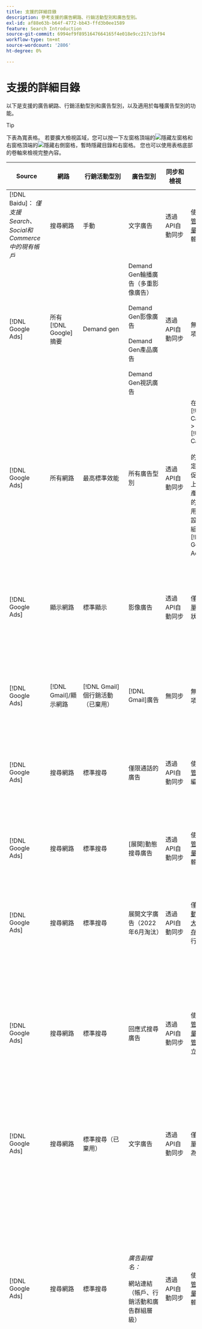```yaml
---
title: 支援的詳細目錄
description: 參考支援的廣告網路、行銷活動型別和廣告型別。
exl-id: af88e63b-b64f-4772-bb43-ffd3b0ee1589
feature: Search Introduction
source-git-commit: 6994ef9f8951647664165f4e018e9cc217c1bf94
workflow-type: tm+mt
source-wordcount: '2806'
ht-degree: 0%

---
```


# 支援的詳細目錄

以下是支援的廣告網路、行銷活動型別和廣告型別，以及適用於每種廣告型別的功能。

>[!TIP]
>
>下表為寬表格。 若要擴大檢視區域，您可以按一下左窗格頂端的![隱藏左窗格](/help/dsp/assets/hide-left-pane.png "隱藏左窗格")和右窗格頂端的![隱藏右側窗格](/help/dsp/assets/hide-right-pane.png "隱藏右側窗格")，暫時隱藏目錄和右窗格。 您也可以使用表格底部的卷軸來檢視完整內容。

| Source | 網路 | 行銷活動型別 | 廣告型別 | 同步和檢視 | 建立/編輯 | 曲目[^1] | 最佳化[^2] | 報告 | Adobe Analytics支援[^3] |
|----|----|----|----|----|----|----|----|----|----|
| [!DNL Baidu]： *僅支援Search、Social和Commerce中的現有帳戶* | 搜尋網路 | 手動 | 文字廣告 | 透過API自動同步 | 使用[行銷活動管理檢視](/help/search-social-commerce/campaign-management/campaigns/campaign-management-options.md)和[大量表單](/help/search-social-commerce/campaign-management/bulksheets/bulksheet-about.md)建立/編輯 | 是 | 僅限使用手動CPC競標策略的行銷活動 | 廣告層級資料 | [!DNL Analytics]資料至搜尋、社交和Commerce<br><br>從搜尋、社交和Commerce至的廣告層級資料 | [!DNL Analytics] |
| [!DNL Google Ads] | 所有[!DNL Google]摘要 | Demand gen | Demand Gen輪播廣告（多重影像廣告）<br><br>Demand Gen影像廣告<br><br>Demand Gen產品廣告<br><br>Demand Gen視訊廣告 | 透過API自動同步 | 無建立/編輯選項 | 是 | 僅限輪播和影像廣告；僅限混合產品組合<br><br>在行銷活動層級設定競標和競標策略目標，連同行銷活動預算（如適用於最佳化型別）。 | 廣告層級資料 | 使用升級的AMO ID追蹤代碼[^4](/help/integrations/analytics/ids.md#amo-id-formats) [從搜尋、社交和Commerce到的廣告層級資料至「搜尋、社交和Commerce」]<br><br> | [!DNL Analytics] |
| [!DNL Google Ads] | 所有網路 | 最高標準效能 | 所有廣告型別 | 透過API自動同步 | 在[!UICONTROL Campaigns] > [!UICONTROL Campaigns]<br><br>的促銷活動設定中建立/編輯促銷活動，並上傳廣告資產。只有必要的設定可供使用。 如需選用設定和清單群組，請登入[!DNL [!DNL Google Ads] Ads]編輯器。 | 是 | 在混合產品組合中，只有<br><br>在行銷活動層級設定競標策略目標以及行銷活動預算。 | 清單群組的行銷活動層級資料<br><br>資料無法使用，且廣告網路未提供廣告層級資料。 | [!DNL Analytics]資料至Search、Social和Commerce<br><br>促銷活動層級資料，從Search、Social和Commerce至Analytics。 需要升級的[AMO ID追蹤代碼](/help/integrations/analytics/ids.md#amo-id-formats)。 |
| [!DNL Google Ads] | 顯示網路 | 標準顯示 | 影像廣告 | 透過API自動同步 | 僅使用[大量表單](/help/search-social-commerce/campaign-management/bulksheets/bulksheet-about.md)編輯URL和狀態 | 是，當您手動將點選追蹤標籤新增至廣告網路內的追蹤範本時 | — | 廣告層級資料，但沒有瀏覽資料 | [!DNL Analytics]資料至Search、Social和Commerce<br><br>從搜尋、Social和Commerce到Analytics的廣告層級資料，但沒有瀏覽資料 |
| [!DNL Google Ads] | [!DNL Gmail]/顯示網路 | [!DNL Gmail]個行銷活動（已棄用） | [!DNL Gmail]廣告 | 無同步 | 無建立/編輯選項 | — | — | 僅限舊版行銷活動層級資料 | 舊版Analytics資料至Search、Social和Commerce<br><br>舊版促銷活動層級資料，從Search、Social和Commerce至 | [!DNL Analytics] |
| [!DNL Google Ads] | 搜尋網路 | 標準搜尋 | 僅限通話的廣告 | 透過API自動同步 | 使用[行銷活動管理檢視](/help/search-social-commerce/campaign-management/campaigns/campaign-management-options.md)建立/編輯 | 可以，使用帳戶層級登入頁面尾碼和追蹤範本，或在[!DNL [!DNL Google Ads]廣告]管理員中的廣告層級手動新增它們 | — | 僅限廣告群組層級的曝光數與來自廣告網路的點按數；無收入 | — |
| [!DNL Google Ads] | 搜尋網路 | 標準搜尋 | \[展開\]動態搜尋廣告 | 透過API自動同步 | 使用[行銷活動管理檢視](/help/search-social-commerce/campaign-management/campaigns/campaign-management-options.md)和[大量表單](/help/search-social-commerce/campaign-management/bulksheets/bulksheet-about.md)建立/編輯 | 是 | 是<br><br>當行銷活動指定網站網域時，適用於廣告群組；否則，適用於動態搜尋目標。 | 行銷活動和廣告群組層級資料<br><br>廣告網路未提供廣告層級資料。 | [!DNL Analytics]資料至搜尋、社交和Commerce<br><br>從搜尋、社交和Commerce至的行銷活動和廣告群組層級資料 | [!DNL Analytics] |
| [!DNL Google Ads] | 搜尋網路 | 標準搜尋 | 展開文字廣告（2022年6月淘汰） | 透過API自動同步 | 僅使用[行銷活動管理檢視](/help/search-social-commerce/campaign-management/campaigns/campaign-management-options.md)、[大量表單](/help/search-social-commerce/campaign-management/bulksheets/bulksheet-about.md)和[庫存管理摘要](/help/search-social-commerce/campaign-management/inventory-feeds/inventory-feeds-about.md)進行刪除 | 是 | — | 廣告層級資料 | [!DNL Analytics]資料至搜尋、社交和Commerce<br><br>從搜尋、社交和Commerce至的廣告層級資料 | [!DNL Analytics] |
| [!DNL Google Ads] | 搜尋網路 | 標準搜尋 | 回應式搜尋廣告 | 透過API自動同步 | 使用[行銷活動管理檢視](/help/search-social-commerce/campaign-management/campaigns/campaign-management-options.md)、[大量表單](/help/search-social-commerce/campaign-management/bulksheets/bulksheet-about.md)和[庫存管理摘要](/help/search-social-commerce/campaign-management/inventory-feeds/inventory-feeds-about.md)來建立/編輯 | 是 | 是 | 所有可用廣告元素的廣告層級資料<br><br><b>注意：</b> [!DNL [!DNL Google Ads] Ads]不會提供其原生編輯器以外的資料，說明顯示為廣告的文字組合。 如需每個文字組合報表的詳細資訊，請參閱[[!DNL [!DNL Google Ads] 廣告]檔案](https://support.google.com/google-ads/answer/7684791)。 | [!DNL Analytics]資料至搜尋、社交和Commerce<br><br>從搜尋、社交和Commerce至的廣告層級資料 | [!DNL Analytics] |
| [!DNL Google Ads] | 搜尋網路 | 標準搜尋（已棄用） | 文字廣告 | 透過API自動同步 | 僅使用[大量表單](/help/search-social-commerce/campaign-management/bulksheets/bulksheet-about.md)將狀態變更為現有廣告 | 是 | 是 | 廣告層級資料 | [!DNL Analytics]資料至搜尋、社交和Commerce<br><br>從搜尋、社交和Commerce至的廣告層級資料 | [!DNL Analytics] |
| [!DNL Google Ads] | 搜尋網路 | 標準搜尋 | <i>廣告副檔名：</i><br><br>網站連結（帳戶、行銷活動和廣告群組層級） | 透過API自動同步 | 使用[行銷活動管理檢視](/help/search-social-commerce/campaign-management/campaigns/campaign-management-options.md)和[大量表單](/help/search-social-commerce/campaign-management/bulksheets/bulksheet-about.md)建立/編輯 | —<br><br>網站連結有「追蹤範本」欄位，但「搜尋」、「社交」和「Commerce」會將點按次數和產生的轉換對應到關聯的關鍵字，而不是個別網站連結。 |  — 搜尋、社交和Commerce未針對網站連結進行最佳化。 相反地，它會最佳化至與包含網站連結的廣告相關聯的關鍵字。 | —<br><br>相關關鍵字的資料可供使用。 在[!DNL Google Ads]中，您可以在[!DNL Campaigns]索引標籤> [!DNL Ad Extensions]索引標籤上看到網站連結層級效能資料。<br><br>若要檢視哪些個別轉換是由點按網站連結所產生，請產生[交易報告](/help/search-social-commerce/reports/management/basic-advanced/transaction-report.md)。 網站連結的[!UICONTROL Link Type]欄值為<code>sl：&lt;網站連結文字></code>，例如sl：請參閱目前的選件。 | 相關關鍵字的資料只會從「搜尋」、「社交」和「Commerce」移至 | [!DNL Analytics] |
| [!DNL Google Ads] | 搜尋網路 | 標準搜尋 | <i>其他廣告分機：</i><br><br>圖說分機<br><br>位置分機<br><br>電話分機 | 透過API自動同步 | 使用[行銷活動管理檢視](/help/search-social-commerce/campaign-management/campaigns/campaign-management-options.md)管理圖說文字和電話分機。<br><br>無法使用位置延伸模組；您現有的位置延伸模組關聯已同步，但只能刪除。 | —<br><br>網站連結有「追蹤範本」欄位，但「搜尋」、「社交」和「Commerce」會將點按次數和產生的轉換對應到關聯的關鍵字，而不是個別網站連結。<br><br>其他型別的廣告副檔名沒有可追蹤的URL，而且搜尋、社交和Commerce無法將轉換資料對應到它們。 | — | —<br><br>[!DNL Google Ads]將廣告擴充功能的點選對應到與包含擴充功能的廣告相關聯的關鍵字。<br><br>在搜尋、社交和Commerce中可以使用擴充功能層級的免費或點按資料。 在[!DNL Google Ads]中，您可以在[!DNL Campaigns]索引標籤> [!DNL Ad Extensions]索引標籤上的擴充功能層級檢視成本和點按資料。<br><br>若要檢視哪些個別轉換是由點按Sitelink所產生，請產生[交易報告](/help/search-social-commerce/reports/management/basic-advanced/transaction-report.md)。 網站連結的[!UICONTROL Link Type]欄是<code>sl：&lt;網站連結文字></code>，例如sl：請參閱目前的選件。 | 相關關鍵字的資料只會從「搜尋」、「社交」和「Commerce」移至 | [!DNL Analytics] |
| [!DNL Google Ads] | 購物網路 | 標準購物 | 產品購物廣告(Creative型別「產品」) | 透過API自動同步 | 系統會自動為廣告群組中的產品群組產生廣告文案。 僅使用[大量表單](/help/search-social-commerce/campaign-management/bulksheets/bulksheet-about.md)與[庫存管理摘要](/help/search-social-commerce/campaign-management/inventory-feeds/inventory-feeds-about.md)<br><br>編輯廣告狀態。您可以使用[行銷活動管理檢視](/help/search-social-commerce/campaign-management/campaigns/campaign-management-options.md)、[大量表單](/help/search-social-commerce/campaign-management/bulksheets/bulksheet-about.md)與[庫存管理摘要](/help/search-social-commerce/campaign-management/inventory-feeds/inventory-feeds-about.md)，建立父行銷活動、廣告群組和產品群組，並僅編輯其狀態。 | 是，當您手動將點選追蹤標籤新增至廣告網路內的追蹤範本時 | 是 | 行銷活動、廣告群組和產品群組層級資料[!DNL Google Ads]未提供購物行銷活動的廣告層級成效資料。 | [!DNL Analytics]資料至搜尋、社交和Commerce<br><br>從搜尋、社交和Commerce至的促銷活動、廣告群組和產品群組層級資料 | [!DNL Analytics] |
| [!DNL Google Ads] | [!DNL YouTube] | 影片 | 視訊廣告 | 透過API同步僅需要[選擇加入](/help/search-social-commerce/tools/sync-inventory.md)<br><br>基本廣告詳細資料，不含縮圖 | 無建立/編輯選項 | 是，當您手動將點選追蹤標籤新增至廣告網路內的追蹤範本時 | 混合產品組合中具有[!UICONTROL Maximize Conversions]競標策略的行銷活動<br><br>混合產品組合必須僅包含[!DNL YouTube]個行銷活動。 | 行銷活動和廣告群組層級資料<br><br>廣告網路未提供廣告層級資料。 | [!DNL Analytics]資料至搜尋、社交和Commerce<br><br>從搜尋、社交和Commerce至的行銷活動和廣告群組層級資料 | [!DNL Analytics] |
| [!DNL Microsoft Advertising] | 所有網路 | 最高標準效能 | 所有廣告型別 | 透過API自動同步 | 在[!UICONTROL Campaigns] > [!UICONTROL Campaigns]中建立/編輯行銷活動。 | 是 | 在混合產品組合中，只有<br><br>在行銷活動層級設定競標策略目標以及行銷活動預算。 | 資產群組層級資料<br><br>廣告網路未提供廣告層級資料。 | [!DNL Analytics]資料至搜尋、社交和Commerce<br><br>從搜尋、社交和Commerce到的資產群組層級資料 | [!DNL Analytics] |
| [!DNL Microsoft Advertising] | 對象網路 | 對象行銷活動型別： <br><br>&quot;[!UICONTROL Audience (image)]&quot;和&quot;[!UICONTROL Audience] （摘要）&quot;) | 回應式廣告<br><br>僅包含對象網路的影像型廣告和產品摘要型廣告 | 透過API自動同步 | 使用[行銷活動管理檢視](/help/search-social-commerce/campaign-management/campaigns/campaign-management-options.md)和[大量表單](/help/search-social-commerce/campaign-management/bulksheets/bulksheet-about.md)建立/編輯 | 是 | 增強型CPC (eCPC)行銷活動；混合產品組合中具有[!UICONTROL Maximize Conversions]競標策略的行銷活動 | 廣告層級資料 | [!DNL Analytics]資料至搜尋、社交和Commerce<br><br>從搜尋、社交和Commerce至的廣告層級資料 | [!DNL Analytics] |
| [!DNL Microsoft Advertising] | 對象網路 | [!UICONTROL Audience Video] | 回應式廣告 | 透過API自動同步 | 使用[行銷活動管理檢視](/help/search-social-commerce/campaign-management/campaigns/campaign-management-options.md)建立父行銷活動和廣告群組。 | 是 | 是，適用於增強型CPC (eCPC)行銷活動<br><br>不適用於CPM行銷活動 | 廣告層級資料 | [!DNL Analytics]資料至搜尋、社交和Commerce<br><br>從搜尋、社交和Commerce至的廣告層級資料 | [!DNL Analytics] |
| [!DNL Microsoft Advertising] | 對象網路 | [!UICONTROL Audience CTV Video] | 回應式廣告 | 透過API自動同步 | 使用[行銷活動管理檢視](/help/search-social-commerce/campaign-management/campaigns/campaign-management-options.md)建立父行銷活動和廣告群組。 | 是 | 是，適用於增強型CPC (eCPC)行銷活動<br><br>不適用於CPM行銷活動 | 廣告層級資料 | [!DNL Analytics]資料至搜尋、社交和Commerce<br><br>從搜尋、社交和Commerce至的廣告層級資料 | [!DNL Analytics] |
| [!DNL Microsoft Advertising] | 對象網路 | 搜尋 | 已選取&quot;[!DNL Prefer Audience Ad Format]&quot;的展開文字廣告 | 透過API自動同步 | 使用[行銷活動管理檢視建立/編輯](/help/search-social-commerce/campaign-management/campaigns/campaign-management-options.md)<br><br>不支援影像廣告延伸 | 是 | 是 | 廣告層級資料 | [!DNL Analytics]資料至搜尋、社交和Commerce<br><br>從搜尋、社交和Commerce至的廣告層級資料 | [!DNL Analytics] |
| [!DNL Microsoft Advertising] | 對象和搜尋網路 | 品牌的購物行銷活動： <br><br>品牌購物：使用競標策略[!UICONTROL Manual CPC]<br><br>品牌促銷：使用競標策略[!UICONTROL Cost per Sale] | 產品廣告 | 透過API自動同步 | 使用[行銷活動管理檢視](/help/search-social-commerce/campaign-management/campaigns/campaign-management-options.md)建立父行銷活動、廣告群組和產品群組。 | 是 | 否 | 產品群組層級資料 | [!DNL Analytics]資料至Search、Social和Commerce<br><br>產品群組層級資料，從Search、Social和Commerce至 | [!DNL Analytics] |
| [!DNL Microsoft Advertising] | [!DNL Microsoft Store] | 商店廣告 | 產品廣告 | 透過API自動同步 | 使用[行銷活動管理檢視](/help/search-social-commerce/campaign-management/campaigns/campaign-management-options.md)建立父行銷活動、廣告群組和產品群組。 | 是 | 是[!UICONTROL Manual CPC]行銷活動。 <br><br>不適用於[!UICONTROL Manual CPA]行銷活動。 | 產品群組層級資料 | [!DNL Analytics]資料至Search、Social和Commerce<br><br>產品群組層級資料，從Search、Social和Commerce至 | [!DNL Analytics] |
| [!DNL Microsoft Advertising] | 搜尋網路 | 搜尋 | \[展開\]動態搜尋廣告 | 透過API自動同步 | 使用[行銷活動管理檢視](/help/search-social-commerce/campaign-management/campaigns/campaign-management-options.md)和[大量表單](/help/search-social-commerce/campaign-management/bulksheets/bulksheet-about.md)建立/編輯 | 是 | 是 | 廣告層級資料 | [!DNL Analytics]資料至搜尋、社交和Commerce<br><br>從搜尋、社交和Commerce至的廣告層級資料 | [!DNL Analytics] |
| [!DNL Microsoft Advertising] | 搜尋網路 | 搜尋 | 展開的文字廣告（2023年2月淘汰） | 透過API自動同步 | 僅使用[行銷活動管理檢視](/help/search-social-commerce/campaign-management/campaigns/campaign-management-options.md)、[大量表單](/help/search-social-commerce/campaign-management/bulksheets/bulksheet-about.md)和[庫存管理摘要](/help/search-social-commerce/campaign-management/inventory-feeds/inventory-feeds-about.md)來編輯現有廣告的狀態 | 是 | 是 | 廣告層級資料 | [!DNL Analytics]資料至搜尋、社交和Commerce<br><br>從搜尋、社交和Commerce至的廣告層級資料 | [!DNL Analytics] |
| [!DNL Microsoft Advertising] | 搜尋網路 | 搜尋 | 多媒體廣告 | 透過API自動同步 | 使用[行銷活動管理檢視](/help/search-social-commerce/campaign-management/campaigns/campaign-management-options.md)建立/編輯。 僅在[Bulksheets](/help/search-social-commerce/campaign-management/bulksheets/bulksheet-about.md)中編輯狀態和URL的支援 | 是 | 是 | 廣告層級資料 | [!DNL Analytics]資料至搜尋、社交和Commerce<br><br>從搜尋、社交和Commerce至的廣告層級資料 | [!DNL Analytics] |
| [!DNL Microsoft Advertising] | 搜尋網路 | 搜尋 | 回應式搜尋廣告 | 透過API自動同步 | 使用[行銷活動管理檢視](/help/search-social-commerce/campaign-management/campaigns/campaign-management-options.md)、[大量表單](/help/search-social-commerce/campaign-management/bulksheets/bulksheet-about.md)和[庫存管理摘要](/help/search-social-commerce/campaign-management/inventory-feeds/inventory-feeds-about.md)來建立/編輯 | 是 | 是 | 廣告層級資料 | [!DNL Analytics]資料至搜尋、社交和Commerce<br><br>從搜尋、社交和Commerce至的廣告層級資料 | [!DNL Analytics] |
| [!DNL Microsoft Advertising] | 搜尋網路 | 搜尋 | 標準文字廣告（2017年淘汰） | 透過API自動同步 | 僅使用[行銷活動管理檢視](/help/search-social-commerce/campaign-management/campaigns/campaign-management-options.md)和[大量表單](/help/search-social-commerce/campaign-management/bulksheets/bulksheet-about.md)進行編輯 | 是 | 是 | 廣告層級資料 | [!DNL Analytics]資料至搜尋、社交和Commerce<br><br>從搜尋、社交和Commerce至的廣告層級資料 | [!DNL Analytics] |
| [!DNL Microsoft Advertising] | 搜尋網路 | 標準搜尋 | <i>廣告副檔名：</i><br><br>網站連結（行銷活動層級） | 透過API自動同步 | 使用[行銷活動管理檢視](/help/search-social-commerce/campaign-management/campaigns/campaign-management-options.md)和[大量表單](/help/search-social-commerce/campaign-management/bulksheets/bulksheet-about.md)建立/編輯 | —<br><br>行銷活動層級的網站連結有「[!UICONTROL Tracking Template]」欄位，但「搜尋」、「社交」和「Commerce」會將點按次數和產生的轉換對應至相關聯的關鍵字，而不是個別的網站連結。 | —<br><br>搜尋、社交和Commerce未針對網站連結最佳化。 相反地，它會最佳化至與包含網站連結的廣告相關聯的關鍵字。 | —<br><br>相關關鍵字的資料可供使用。 若要取得網站連結層級的效能資料，請使用[!DNL Microsoft Advertising]廣告編輯器。<br><br>若要檢視哪些個別轉換是由點按網站連結所產生，請產生[交易報告](/help/search-social-commerce/reports/management/basic-advanced/transaction-report.md)。 網站連結的[!UICONTROL Link Type]欄是<code>sl：&lt;網站連結文字></code>，例如sl：請參閱目前的選件。 | 相關關鍵字的資料只會從「搜尋」、「社交」和「Commerce」移至 | [!DNL Analytics] |
| [!DNL Microsoft Advertising] | 購物網路 | 標準購物 | 產品廣告 | 透過API自動同步 | 僅使用[行銷活動管理檢視](/help/search-social-commerce/campaign-management/campaigns/campaign-management-options.md)和[大量表單](/help/search-social-commerce/campaign-management/bulksheets/bulksheet-about.md)來建立/編輯促銷活動明細行；會自動產生廣告。 您可以使用[行銷活動管理檢視](/help/search-social-commerce/campaign-management/campaigns/campaign-management-options.md)、[大量表單](/help/search-social-commerce/campaign-management/bulksheets/bulksheet-about.md)和[庫存管理摘要](/help/search-social-commerce/campaign-management/inventory-feeds/inventory-feeds-about.md)，來建立父行銷活動、廣告群組和產品群組。 | 是，當您手動將點選追蹤標籤新增至廣告網路內的追蹤範本時 | 是 | 廣告層級資料<br><br>若要檢視哪些個別轉換是由購物廣告的點選所產生，請產生[交易報告](/help/search-social-commerce/reports/management/basic-advanced/transaction-report.md)；產品清單的[!UICONTROL Link Type]欄為`pla:&lt;product ID&gt;`，例如pla：8525822。 | [!DNL Analytics]資料至搜尋、社交和Commerce<br><br>從搜尋、社交和Commerce至的廣告層級資料 | [!DNL Analytics] |
| [!DNL Microsoft Advertising] | 購物網路：智慧購物 | 智慧型購物(搜尋、社交和Commerce中的Beta功能) | 產品廣告 | 預設透過API自動同步，但可以[選擇退出](/help/search-social-commerce/tools/sync-inventory.md) | 無建立/編輯選項 | 是，當您手動將點選追蹤標籤新增至廣告網路內的追蹤範本時 | 搜尋僅在混合產品組合中使用[!UICONTROL Maximize Conversion Value]和[!UICONTROL tROAS]競標策略的行銷活動<br><br>目標必須僅包含[!DNL Adobe]個量度，而且您必須啟用將搜尋、社交和Commerce目標上傳到[!DNL Microsoft Advertising]。 | 廣告層級資料<br><br>若要檢視哪些個別轉換是由購物廣告的點選所產生，請產生[交易報告](/help/search-social-commerce/reports/management/basic-advanced/transaction-report.md)；產品清單的[!UICONTROL Link Type]欄為`pla:&lt;product ID&gt;`，例如pla：8525822。 | [!DNL Analytics]資料至搜尋、社交和Commerce<br><br>從搜尋、社交和Commerce至的廣告層級資料 | [!DNL Analytics] |
| [!DNL Naver] | 搜尋網路 | 網站 | 文字廣告 | —<br><br>沒有同步處理，但您可以手動復寫帳戶結構，並上傳報告和轉換歸因的每日流量量度<br><br>請參閱[實作 [!DNL Naver] 僅限追蹤的帳戶](/help/search-social-commerce/campaign-management/naver-tracking-only-account-implement.md)。 | 沒有建立/編輯選項<br><br>您可以使用[Bulksheet範本](/help/search-social-commerce/campaign-management/bulksheets/bulksheet-about.md)手動復寫/編輯帳戶結構。 | 是，當您將點選追蹤標籤新增至廣告網路內的關鍵字設定時 | —<br><br>沒有競標 | 廣告層級資料 | 將[!DNL Analytics]資料新增至「搜尋」、「社交」和「Commerce」，反之亦然 |
| [!DNL Pinterest] （同步處理支援已於2022年結束） | 搜尋網路 | 僅含搜尋版位的流量行銷活動，以及具有關鍵字定位的廣告群組 | 提升圖釘 | 沒有截至2022年7月21日的同步<br><br>舊帳戶資訊以唯讀形式提供。 | 無建立/編輯選項 | — | — | 舊版廣告層級的曝光數和Pinterest的點按數（無收入）已同步到2022年7月21日。 | 將[!DNL Analytics]資料新增至「搜尋」、「社交」和「Commerce」，反之亦然 |
| [!DNL Yahoo! Display Network] | 顯示網路 | 顯示 | 橫幅廣告、回應式影像廣告 | 透過API自動同步，但唯讀 | 無建立/編輯選項 | 是，當您手動將點選追蹤標籤新增至廣告網路內的追蹤範本時 | 只有[!UICONTROL Manual CPC]競標策略的行銷活動<br><br>相同的競標會套用至廣告群組中的所有廣告。 | 廣告層級資料 | [!DNL Analytics]資料至搜尋、社交和Commerce<br><br>從搜尋、社交和Commerce至的廣告層級資料 | [!DNL Analytics] |
| [!DNL Yahoo! Display Network] | 搜尋網路 | 搜尋 | 文字廣告（長與短） | 透過API自動同步 | 無建立/編輯選項 | 是，當您手動將點選追蹤標籤新增至廣告網路內的追蹤範本時 | 僅限使用手動CPC競標策略的行銷活動<br><br>相同競標會套用至廣告群組中的所有廣告。 | 廣告層級資料 | [!DNL Analytics]資料至搜尋、社交和Commerce<br><br>從搜尋、社交和Commerce至的廣告層級資料 | [!DNL Analytics] |
| [!DNL Yahoo! Japan Ads] | 搜尋網路 | 贊助搜尋 | 延伸文字廣告<br><br> （僅限舊版廣告；已於2022年9月取代回應式搜尋而棄用） | 透過API自動同步 | 僅使用[行銷活動管理檢視](/help/search-social-commerce/campaign-management/campaigns/campaign-management-options.md)、[大量表單](/help/search-social-commerce/campaign-management/bulksheets/bulksheet-about.md)和[庫存管理摘要](/help/search-social-commerce/campaign-management/inventory-feeds/inventory-feeds-about.md)進行刪除 | 是 | 僅限具有[!UICONTROL Manual CPC]競標策略的行銷活動 | 廣告層級資料 | [!DNL Analytics]資料至搜尋、社交和Commerce<br><br>從搜尋、社交和Commerce至的廣告層級資料 | [!DNL Analytics] |
| [!DNL Yahoo! Japan Ads] | 搜尋網路 | 贊助搜尋 | 回應式搜尋廣告 | 透過API自動同步 | 無建立/編輯選項 | 是，當您在廣告網路中手動新增點選追蹤標籤時 | 僅限具有[!UICONTROL Manual CPC]競標策略的行銷活動 | 廣告層級資料 | [!DNL Analytics]資料至搜尋、社交和Commerce<br><br>從搜尋、社交和Commerce至的廣告層級資料 | [!DNL Analytics] |
| [!DNL Yahoo! Japan Ads] | 搜尋網路 | 贊助搜尋 | 標準文字廣告（2017年淘汰） | 透過API自動同步 | 僅使用[Bulksheets](/help/search-social-commerce/campaign-management/bulksheets/bulksheet-about.md)刪除 | 是 | 僅限具有[!UICONTROL Manual CPC]競標策略的行銷活動 | 廣告層級資料 | [!DNL Analytics]資料至搜尋、社交和Commerce<br><br>從搜尋、社交和Commerce至的廣告層級資料 | [!DNL Analytics] |
| [!DNL Yahoo Native] （同步處理支援已於2022年結束） | 原生網路 | 原生 | 文字廣告 | 沒有截至2022年3月10日的同步<br><br>舊帳戶資訊以唯讀形式提供。 | 無建立/編輯選項 | — | — | —<br><br>已同步至2022年3月10日的舊版廣告層級資料。 | 將[!DNL Analytics]資料新增至「搜尋」、「社交」和「Commerce」，反之亦然 |
| [!DNL Yandex] | 搜尋網路 | 搜尋 | 文字廣告 | 透過API自動同步 | 使用[行銷活動管理檢視](/help/search-social-commerce/campaign-management/campaigns/campaign-management-options.md)、[大量表單](/help/search-social-commerce/campaign-management/bulksheets/bulksheet-about.md)和[庫存管理摘要](/help/search-social-commerce/campaign-management/inventory-feeds/inventory-feeds-about.md)來建立/編輯 | 是 | 僅具有CPC競標策略的行銷活動 | 廣告層級資料 | [!DNL Analytics]資料至搜尋、社交和Commerce<br><br>從搜尋、社交和Commerce至的廣告層級資料 | [!DNL Analytics] |
| [!DNL Yandex] | 顯示網路 | 顯示/內容 | 文字廣告 | 透過API自動同步 | 使用[行銷活動管理檢視](/help/search-social-commerce/campaign-management/campaigns/campaign-management-options.md)、[大量表單](/help/search-social-commerce/campaign-management/bulksheets/bulksheet-about.md)和[庫存管理摘要](/help/search-social-commerce/campaign-management/inventory-feeds/inventory-feeds-about.md)來建立/編輯 | 是 | 僅具有CPC競標策略的行銷活動 | 廣告層級資料 | [!DNL Analytics]資料至搜尋、社交和Commerce<br><br>從搜尋、社交和Commerce至的廣告層級資料 | [!DNL Analytics] |

[^1]：對於大多數廣告網路和促銷活動型別，當您啟用作用中促銷活動的&quot;[!UICONTROL EF Redirect]&quot;和&quot;[!UICONTROL Auto Upload]&quot;追蹤設定（在促銷活動層級設定或繼承自帳戶設定）時，搜尋、社交和Commerce會在每次與廣告網路同步時，自動建立並上傳廣告群組元件的追蹤URL。 否則，您需要產生追蹤URL，並將其新增至帳戶、行銷活動或行銷活動元件設定。 請參閱&quot;[何時及如何依廣告網路和物件產生點選追蹤URL](/help/search-social-commerce/tracking/click-tracking-ways-to-generate.md)&quot;。

[^2]：進一步瞭解「[競標策略最佳化支援](/help/search-social-commerce/new-ui/manage/portfolios/portfolio-about.md#optimization-by-bid-strategy)」。

[^3]：需要與Adobe Analytics整合。 請參閱「[Adobe Advertising分析總覽](https://experienceleague.adobe.com/docs/advertising/integrations/analytics/overview.html)」。

[^4]： [!DNL Analytics]資料會使用升級的AMO ID追蹤引數（從`s_kwcid`開始）傳送至Search、Social和Commerce，無論您通常用於帳戶的AMO ID格式為何。 如果您通常使用舊版的AMO ID，建議您升級至新的AMO ID格式，以享有最佳的體驗。 不過，即使您的點按數/成本資料和收入資料是使用不同的AMO ID進行追蹤，兩組資料仍會在相同的促銷活動和帳戶下完全分類和彙總。
